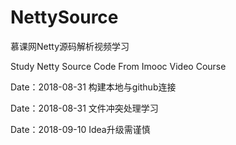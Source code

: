# NettySource
慕课网Netty源码解析视频学习

Study Netty Source Code From Imooc Video Course

Date：2018-08-31
构建本地与github连接

Date：2018-08-31
文件冲突处理学习

Date：2018-09-10
Idea升级需谨慎